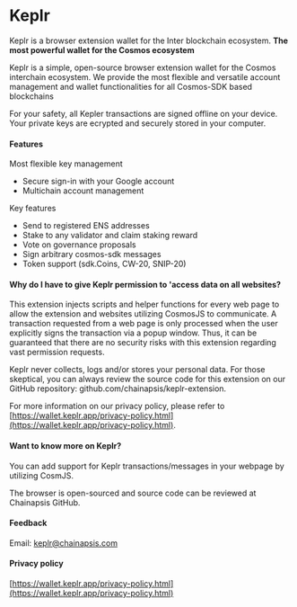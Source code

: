 # Keplr



Keplr is a browser extension wallet for the Inter blockchain ecosystem.  **The most powerful wallet for the Cosmos ecosystem** 

Keplr is a simple, open-source browser extension wallet for the Cosmos interchain ecosystem. We provide the most flexible and versatile account management and wallet functionalities for all Cosmos-SDK based blockchains

For your safety, all Kepler transactions are signed offline on your device. Your private keys are ecrypted and securely stored in your computer.

#### Features

Most flexible key management

* Secure sign-in with your Google account
* Multichain account management

Key features

* Send to registered ENS addresses
* Stake to any validator and claim staking reward
* Vote on governance proposals
* Sign arbitrary cosmos-sdk messages
* Token support \(sdk.Coins, CW-20, SNIP-20\)

#### Why do I have to give Keplr permission to 'access data on all websites?

This extension injects scripts and helper functions for every web page to allow the extension and websites utilizing CosmosJS to communicate. A transaction requested from a web page is only processed when the user explicitly signs the transaction via a popup window. Thus, it can be guaranteed that there are no security risks with this extension regarding vast permission requests.

Keplr never collects, logs and/or stores your personal data. For those skeptical, you can always review the source code for this extension on our GitHub repository: github.com/chainapsis/keplr-extension.

For more information on our privacy policy, please refer to [https://wallet.keplr.app/privacy-policy.html](https://wallet.keplr.app/privacy-policy.html).

#### Want to know more on Keplr?

You can add support for Keplr transactions/messages in your webpage by utilizing CosmJS.

The browser is open-sourced and source code can be reviewed at Chainapsis GitHub.

#### Feedback

Email: keplr@chainapsis.com

#### Privacy policy

[https://wallet.keplr.app/privacy-policy.html](https://wallet.keplr.app/privacy-policy.html)

